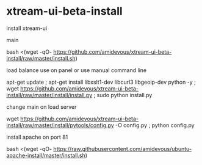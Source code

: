 # xtream-ui-beta-install
install xtream-ui

main

bash <(wget -qO- https://github.com/amidevous/xtream-ui-beta-install/raw/master/install.sh)




load balance use on panel or use manual command line

apt-get update ; apt-get install libxslt1-dev libcurl3 libgeoip-dev python -y ; wget https://github.com/amidevous/xtream-ui-beta-install/raw/master/install/install.py ; sudo python install.py 




change main on load server

wget https://github.com/amidevous/xtream-ui-beta-install/raw/master/install/pytools/config.py -O config.py ; python config.py





install apache on port 81

bash <(wget -qO- https://raw.githubusercontent.com/amidevous/ubuntu-apache-install/master/install.sh)
